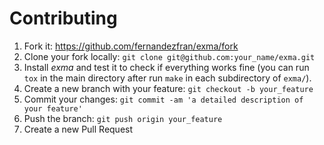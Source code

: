 # Contributing

1. Fork it: <https://github.com/fernandezfran/exma/fork>
2. Clone your fork locally: `git clone git@github.com:your_name/exma.git`
3. Install _exma_ and test it to check if everything works fine (you can run `tox` in the main directory after run `make` in each subdirectory of `exma/`).
4. Create a new branch with your feature: `git checkout -b your_feature`
5. Commit your changes: `git commit -am 'a detailed description of your feature'`
6. Push the branch: `git push origin your_feature`
7. Create a new Pull Request
